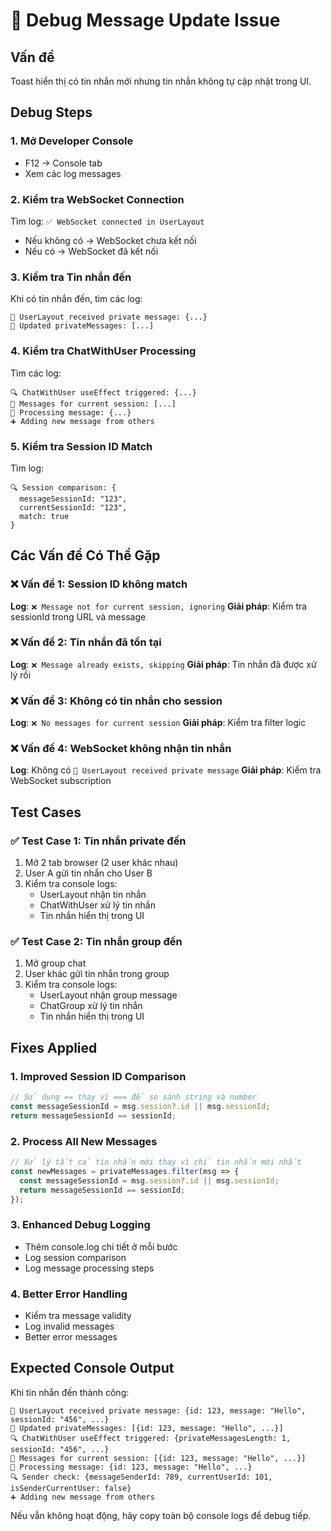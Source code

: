 # 🔧 Debug Message Update Issue

## Vấn đề
Toast hiển thị có tin nhắn mới nhưng tin nhắn không tự cập nhật trong UI.

## Debug Steps

### 1. Mở Developer Console
- F12 → Console tab
- Xem các log messages

### 2. Kiểm tra WebSocket Connection
Tìm log: `✅ WebSocket connected in UserLayout`
- Nếu không có → WebSocket chưa kết nối
- Nếu có → WebSocket đã kết nối

### 3. Kiểm tra Tin nhắn đến
Khi có tin nhắn đến, tìm các log:
```
📩 UserLayout received private message: {...}
📩 Updated privateMessages: [...]
```

### 4. Kiểm tra ChatWithUser Processing
Tìm các log:
```
🔍 ChatWithUser useEffect triggered: {...}
📩 Messages for current session: [...]
📩 Processing message: {...}
➕ Adding new message from others
```

### 5. Kiểm tra Session ID Match
Tìm log:
```
🔍 Session comparison: {
  messageSessionId: "123",
  currentSessionId: "123", 
  match: true
}
```

## Các Vấn đề Có Thể Gặp

### ❌ Vấn đề 1: Session ID không match
**Log**: `❌ Message not for current session, ignoring`
**Giải pháp**: Kiểm tra sessionId trong URL và message

### ❌ Vấn đề 2: Tin nhắn đã tồn tại
**Log**: `❌ Message already exists, skipping`
**Giải pháp**: Tin nhắn đã được xử lý rồi

### ❌ Vấn đề 3: Không có tin nhắn cho session
**Log**: `❌ No messages for current session`
**Giải pháp**: Kiểm tra filter logic

### ❌ Vấn đề 4: WebSocket không nhận tin nhắn
**Log**: Không có `📩 UserLayout received private message`
**Giải pháp**: Kiểm tra WebSocket subscription

## Test Cases

### ✅ Test Case 1: Tin nhắn private đến
1. Mở 2 tab browser (2 user khác nhau)
2. User A gửi tin nhắn cho User B
3. Kiểm tra console logs:
   - UserLayout nhận tin nhắn
   - ChatWithUser xử lý tin nhắn
   - Tin nhắn hiển thị trong UI

### ✅ Test Case 2: Tin nhắn group đến
1. Mở group chat
2. User khác gửi tin nhắn trong group
3. Kiểm tra console logs:
   - UserLayout nhận group message
   - ChatGroup xử lý tin nhắn
   - Tin nhắn hiển thị trong UI

## Fixes Applied

### 1. **Improved Session ID Comparison**
```javascript
// Sử dụng == thay vì === để so sánh string và number
const messageSessionId = msg.session?.id || msg.sessionId;
return messageSessionId == sessionId;
```

### 2. **Process All New Messages**
```javascript
// Xử lý tất cả tin nhắn mới thay vì chỉ tin nhắn mới nhất
const newMessages = privateMessages.filter(msg => {
  const messageSessionId = msg.session?.id || msg.sessionId;
  return messageSessionId == sessionId;
});
```

### 3. **Enhanced Debug Logging**
- Thêm console.log chi tiết ở mỗi bước
- Log session comparison
- Log message processing steps

### 4. **Better Error Handling**
- Kiểm tra message validity
- Log invalid messages
- Better error messages

## Expected Console Output

Khi tin nhắn đến thành công:
```
📩 UserLayout received private message: {id: 123, message: "Hello", sessionId: "456", ...}
📩 Updated privateMessages: [{id: 123, message: "Hello", ...}]
🔍 ChatWithUser useEffect triggered: {privateMessagesLength: 1, sessionId: "456", ...}
📩 Messages for current session: [{id: 123, message: "Hello", ...}]
📩 Processing message: {id: 123, message: "Hello", ...}
🔍 Sender check: {messageSenderId: 789, currentUserId: 101, isSenderCurrentUser: false}
➕ Adding new message from others
```

Nếu vẫn không hoạt động, hãy copy toàn bộ console logs để debug tiếp.
